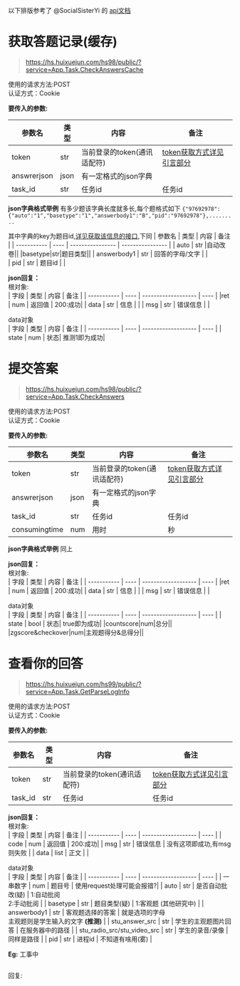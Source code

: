 以下排版参考了 @SocialSisterYi 的 [api文档](https://github.com/SocialSisterYi/bilibili-API-collect/blob/master/login/login_action/password.md)
# 获取答题记录(缓存)
>https://hs.huixuejun.com/hs98/public/?service=App.Task.CheckAnswersCache

使用的请求方法:POST  
认证方式：Cookie  

**要传入的参数:**

| 参数名      | 类型 | 内容             |  备注             |
| ----------- | ---- | ---------------- |  ---------------- |
| token | str  | 当前登录的token(通讯适配符)      | [token获取方式详见引言部分](https://github.com/Jackwu945/huixuejun-API-collect/blob/main/intro/introduction.md)        |
|answrerjson|json|有一定格式的json字典||
| task_id    | str  | 任务id     | 任务id |  

**json字典格式举例**
有多少题该字典长度就多长,每个题格式如下
```{"97692978":{"auto":"1","basetype":"1","answerbody1":"B","pid":"97692978"},.........```

其中字典的key为题目id,[详见获取该信息的接口](https://github.com/Jackwu945/huixuejun-API-collect/blob/main/test/looktest.md),下同
| 参数名      | 类型 | 内容             |  备注             |
| ----------- | ---- | ---------------- |  ---------------- |
| auto | str  |自动改卷||
|basetype|str|题目类型||
| answerbody1    | str  | 回答的字母/文字 | |  
| pid   | str  | 题目id | | 

**json回复：**  
根对象:  
| 字段        | 类型 | 内容                | 备注 |
| ----------- | ---- | ------------------- | ---- |
|ret | num  | 返回值 | 200:成功|
| data | str  | 信息 |  |
| msg | str  | 错误信息 | |  

data对象  
| 字段        | 类型 | 内容                | 备注 |
| ----------- | ---- | ------------------- | ---- |
| state | num  | 状态| 推测1即为成功|
 
 # 提交答案
>https://hs.huixuejun.com/hs98/public/?service=App.Task.CheckAnswers

使用的请求方法:POST  
认证方式：Cookie  

**要传入的参数:**

| 参数名      | 类型 | 内容             |  备注             |
| ----------- | ---- | ---------------- |  ---------------- |
| token | str  | 当前登录的token(通讯适配符)      | [token获取方式详见引言部分](https://github.com/Jackwu945/huixuejun-API-collect/blob/main/intro/introduction.md)        |
|answrerjson|json|有一定格式的json字典||
| task_id    | str  | 任务id     | 任务id |  
|consumingtime|num|用时|秒|

**json字典格式举例**
同上

**json回复：**  
根对象:  
| 字段        | 类型 | 内容                | 备注 |
| ----------- | ---- | ------------------- | ---- |
|ret | num  | 返回值 | 200:成功|
| data | str  | 信息 |  |
| msg | str  | 错误信息 | |  

data对象  
| 字段        | 类型 | 内容                | 备注 |
| ----------- | ---- | ------------------- | ---- |
| state | bool | 状态| true即为成功|
|countscore|num|总分||
|zgscore&checkover|num|主观题得分&总得分||
 
 # 查看你的回答
>https://hs.huixuejun.com/hs99/public/?service=App.Task.GetParseLogInfo

使用的请求方法:POST  
认证方式：Cookie  

**要传入的参数:**

| 参数名      | 类型 | 内容             |  备注             |
| ----------- | ---- | ---------------- |  ---------------- |
| token | str  | 当前登录的token(通讯适配符)                | [token获取方式详见引言部分](https://github.com/Jackwu945/huixuejun-API-collect/blob/main/intro/introduction.md)        |
| task_id    | str  | 任务id     | 任务id |

**json回复：**  
根对象:  
| 字段        | 类型 | 内容                | 备注 |
| ----------- | ---- | ------------------- | ---- |
| code | num  | 返回值 | 200:成功|
| msg | str  | 错误信息 | 没有这项即成功,有msg则失败 |
| data | list  | 正文 | |  

data对象  
| 字段        | 类型 | 内容                | 备注 |
| ----------- | ---- | ------------------- | ---- |
| 一串数字 | num  | 题目号 | 使用request处理可能会报错?|
| auto | str  | 是否自动批改(疑) | 1:自动批阅<br />2:手动批阅 |
| basetype | str  | 题目类型(疑) | 1:客观题 (其他研究中) |
| answerbody1 | str  | 客观题选择的答案 | 就是选项的字母<br />主观题则是学生输入的文字 **(推测)** |
| stu_answer_src | str  | 学生的主观题图片回答 | 在服务器中的路径 |
| stu_radio_src/stu_video_src | str  | 学生的录音/录像 | 同样是路径 |
| pid | str  | 进程id | 不知道有啥用(雾) |
 
**Eg:**
工事中
```shell

```
回复:
```json

```
